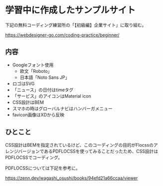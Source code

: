 # 学習中に作成したサンプルサイト

下記の無料コーディング練習所の「【初級編】企業サイト」に取り組む。

https://webdesigner-go.com/coding-practice/beginner/

## 内容

- Googleフォント使用
  - 欧文「Roboto」
  - 日本語「Noto Sans JP」
- ロゴはSVG
- 「ニュース」の日付はtimeタグ
- 「サービス」のアイコンはMaterial icon
- CSS設計はBEM
- スマホの時はグローバルナビはハンバーガメニュー
- favicon画像はXDから反映

## ひとこと

CSS設計はBEMを指定されているけど、このコーディングの目的がFlocssのアレンジバージョンであるPDFLOCSSを使ってみることだったため、CSS設計はPDFLOCSSでコーディング。

PDFLOCSSについては下記を参考に。

https://zenn.dev/wagashi_osushi/books/94efd21a66ccaa/viewer